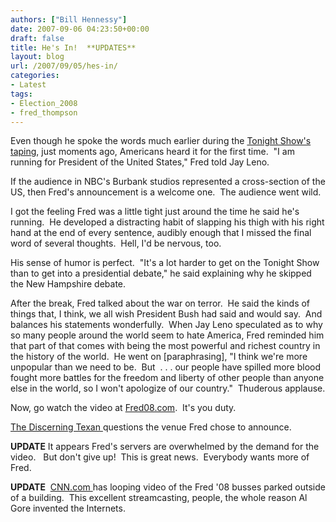 ```yaml
---
authors: ["Bill Hennessy"]
date: 2007-09-06 04:23:50+00:00
draft: false
title: He's In!  **UPDATES**
layout: blog
url: /2007/09/05/hes-in/
categories:
- Latest
tags:
- Election_2008
- fred_thompson
---
```


Even though he spoke the words much earlier during the [Tonight Show's taping](https://www.politico.com/news/stories/0907/5665.html), just moments ago, Americans heard it for the first time.  "I am running for President of the United States," Fred told Jay Leno. 

If the audience in NBC's Burbank studios represented a cross-section of the US, then Fred's announcement is a welcome one.  The audience went wild.

I got the feeling Fred was a little tight just around the time he said he's running.  He developed a distracting habit of slapping his thigh with his right hand at the end of every sentence, audibly enough that I missed the final word of several thoughts.  Hell, I'd be nervous, too.

His sense of humor is perfect.  "It's a lot harder to get on the Tonight Show than to get into a presidential debate," he said explaining why he skipped the New Hampshire debate.

After the break, Fred talked about the war on terror.  He said the kinds of things that, I think, we all wish President Bush had said and would say.  And balances his statements wonderfully.  When Jay Leno speculated as to why so many people around the world seem to hate America, Fred reminded him that part of that comes with being the most powerful and richest country in the history of the world.  He went on [paraphrasing], "I think we're more unpopular than we need to be.  But  . . . our people have spilled more blood fought more battles for the freedom and liberty of other people than anyone else in the world, so I won't apologize of our country."  Thuderous applause.

Now, go watch the video at [Fred08.com](https://www.fred08.com/FredCast/FredCastSummary.aspx).  It's you duty.

[The Discerning Texan ](https://discerningtexan.blogspot.com/)questions the venue Fred chose to announce.

**UPDATE** It appears Fred's servers are overwhelmed by the demand for the video.   But don't give up!  This is great news.  Everybody wants more of Fred. 

**UPDATE**  [CNN.com ](https://www.cnn.com/2007/POLITICS/09/05/thompson.announces/index.html#cnnSTCVideo)has looping video of the Fred '08 busses parked outside of a building.  This excellent streamcasting, people, the whole reason Al Gore invented the Internets. 
